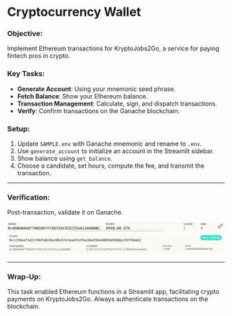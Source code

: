 # Cryptocurrency Wallet

### **Objective**:
Implement Ethereum transactions for KryptoJobs2Go, a service for paying fintech pros in crypto.

### **Key Tasks**:

- **Generate Account**: Using your mnemonic seed phrase.
- **Fetch Balance**: Show your Ethereum balance.
- **Transaction Management**: Calculate, sign, and dispatch transactions.
- **Verify**: Confirm transactions on the Ganache blockchain.

### **Setup**:

1. Update `SAMPLE.env` with Ganache mnemonic and rename to `.env`.
2. Use `generate_account` to initialize an account in the Streamlit sidebar.
3. Show balance using `get_balance`.
4. Choose a candidate, set hours, compute the fee, and transmit the transaction.

---

### **Verification**:
Post-transaction, validate it on Ganache.

![Ganache Transaction Screenshot](Images/validation.png)
![Ganache Transaction Screenshot](Images/validation2.png)

---


### **Wrap-Up**:
This task enabled Ethereum functions in a Streamlit app, facilitating crypto payments on KryptoJobs2Go. Always authenticate transactions on the blockchain.
